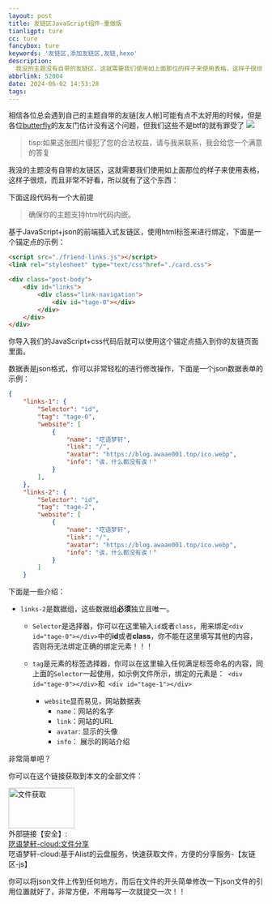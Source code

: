 ```yaml
---
layout: post
title: 友链区JavaScript组件-重做版
tianligpt: ture
cc: ture
fancybox: ture
keywords: '友链区,添加友链区,友链,hexo'
description: 
  我没的主题没有自带的友链区，这就需要我们使用如上面那位的样子来使用表格，这样子很烦，而且非常不好看，所以就有了这个东西,下面这段代码有一个大前提,确保你的主题支持html代码内嵌。
abbrlink: 52004
date: 2024-06-02 14:53:28
tags:
---
```

相信各位总会遇到自己的主题自带的友链[友人帐]可能有点不太好用的时候，但是各位[butterfly](https://butterfly.js.org/)的友友门估计没有这个问题，但我们这些不是btf的就有罪受了
![](https://pic.awaae001.top/%E8%97%8F%E7%BB%8F%E9%98%81/ylq/QQ%E6%88%AA%E5%9B%BE20231209104040.jpg?x-oss-process=style/awaae001)

>tisp:如果这张图片侵犯了您的合法权益，请与我来联系，我会给您一个满意的答复

我没的主题没有自带的友链区，这就需要我们使用如上面那位的样子来使用表格，这样子很烦，而且非常不好看，所以就有了这个东西：

下面这段代码有一个大前提
>确保你的主题支持html代码内嵌。

基于JavaScript+json的前端插入式友链区，使用html标签来进行绑定，下面是一个锚定点的示例：

```html
<script src="./friend-links.js"></script>
<link rel="stylesheet" type="text/css"href="./card.css">

<div class="post-body">
    <div id="links">
        <div class="link-navigation">
            <div id="tage-0"></div>
        </div>
    </div>
</div>
```

你导入我们的JavaScript+css代码后就可以使用这个锚定点插入到你的友链页面里面。

数据表是json格式，你可以非常轻松的进行修改操作，下面是一个json数据表单的示例：
```json
{
    "links-1": {
        "Selector": "id",
        "tag": "tage-0",
        "website": [
            {
                "name": "呓语梦轩",
                "link": "/",
                "avatar": "https://blog.awaae001.top/ico.webp",
                "info": "诶，什么都没有诶！"
            }
        ],
    },
    "links-2": {
        "Selector": "id",
        "tag": "tage-2",
        "website": [
            {
                "name": "呓语梦轩",
                "link": "/",
                "avatar": "https://blog.awaae001.top/ico.webp",
                "info": "诶，什么都没有诶！"
            }
        ]
    }
```
下面是一些介绍：

- `links-2`是数据组，这些数据组**必须**独立且唯一。
  
  - `Selector`是选择器，你可以在这里输入`id`或者`class`，用来绑定`<div id="tage-0"></div>`中的**id**或者**class**，你不能在这里填写其他的内容，否则将无法绑定正确的绑定元素！！！
  
  - `tag`是元素的标签选择器，你可以在这里输入任何满足标签命名的内容，同上面的`Selector`一起使用，如示例文件所示，绑定的元素是：` <div id="tage-0"></div>`和` <div id="tage-1"></div>`
  
    - `website`显而易见，网站数据表
        - `name`：网站的名字
        - `link`：网站的URL
        - `avatar`: 显示的头像
        - `info`： 展示的网站介绍

非常简单吧？

你可以在这个链接获取到本文的全部文件：

<div class="card-item">
    <link type="text/css" rel="stylesheet" href="/css/links-page.css" />
    <div class="card-thumbnail">
        <img alt="文件获取" title="文件获取" decoding="async"
            src="https://pic.awaae001.top/%E8%97%8F%E7%BB%8F%E9%98%81/ylq/OIP_92e0a6c7.jpg"
            class="not-shadow not-light-box" width="130" height="80">
    </div>
    <div class="card-info">
        <a class="card-links">外部链接【安全】:</a>
        <br>
        <a href="" target="_blank" class="card-title">呓语梦轩-cloud:文件分享</a>
        <div class="card-excerpt">
           呓语梦轩-cloud:基于Alist的云盘服务，快速获取文件，方便的分享服务-【友链区-js】
        </div>
    </div>
</div>

你可以将json文件上传到任何地方，而后在文件的开头简单修改一下json文件的引用位置就好了，非常方便，不用每写一次就提交一次！！
